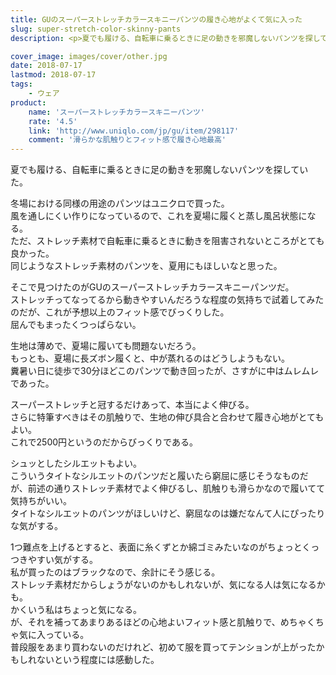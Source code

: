 ```yaml
---
title: GUのスーパーストレッチカラースキニーパンツの履き心地がよくて気に入った
slug: super-stretch-color-skinny-pants
description: <p>夏でも履ける、自転車に乗るときに足の動きを邪魔しないパンツを探していた。 冬場における同様の用途のパンツはユニクロで買った。 風を通しにくい作りになっているので、これを夏場に履くと蒸し風呂状態になる。 ただ、ストレッチ素 [&hellip;]</p>

cover_image: images/cover/other.jpg
date: 2018-07-17
lastmod: 2018-07-17
tags: 
    - ウェア
product:
    name: 'スーパーストレッチカラースキニーパンツ'
    rate: '4.5'
    link: 'http://www.uniqlo.com/jp/gu/item/298117'
    comment: '滑らかな肌触りとフィット感で履き心地最高'
---
```


<p>夏でも履ける、自転車に乗るときに足の動きを邪魔しないパンツを探していた。</p>
<p>冬場における同様の用途のパンツはユニクロで買った。<br />
風を通しにくい作りになっているので、これを夏場に履くと蒸し風呂状態になる。<br />
ただ、ストレッチ素材で自転車に乗るときに動きを阻害されないところがとても良かった。<br />
同じようなストレッチ素材のパンツを、夏用にもほしいなと思った。</p>
<p>そこで見つけたのがGUのスーパーストレッチカラースキニーパンツだ。<br />
ストレッチってなってるから動きやすいんだろうな程度の気持ちで試着してみたのだが、これが予想以上のフィット感でびっくりした。<br />
屈んでもまったくつっぱらない。</p>
<p>生地は薄めで、夏場に履いても問題ないだろう。<br />
もっとも、夏場に長ズボン履くと、中が蒸れるのはどうしようもない。<br />
糞暑い日に徒歩で30分ほどこのパンツで動き回ったが、さすがに中はムレムレであった。</p>
<p>スーパーストレッチと冠するだけあって、本当によく伸びる。<br />
さらに特筆すべきはその肌触りで、生地の伸び具合と合わせて履き心地がとてもよい。<br />
これで2500円というのだからびっくりである。</p>
<p>シュッとしたシルエットもよい。<br />
こういうタイトなシルエットのパンツだと履いたら窮屈に感じそうなものだが、前述の通りストレッチ素材でよく伸びるし、肌触りも滑らかなので履いてて気持ちがいい。<br />
タイトなシルエットのパンツがほしいけど、窮屈なのは嫌だなんて人にぴったりな気がする。</p>
<p>1つ難点を上げるとすると、表面に糸くずとか綿ゴミみたいなのがちょっとくっつきやすい気がする。<br />
私が買ったのはブラックなので、余計にそう感じる。<br />
ストレッチ素材だからしょうがないのかもしれないが、気になる人は気になるかも。<br />
かくいう私はちょっと気になる。<br />
が、それを補ってあまりあるほどの心地よいフィット感と肌触りで、めちゃくちゃ気に入っている。<br />
普段服をあまり買わないのだけれど、初めて服を買ってテンションが上がったかもしれないという程度には感動した。</p>

  